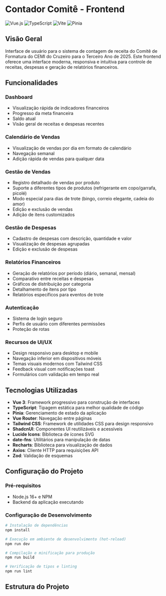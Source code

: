 # Contador Comitê - Frontend

![Vue.js](https://img.shields.io/badge/Vue.js-35495E?style=for-the-badge&logo=vue.js&logoColor=4FC08D)
![TypeScript](https://img.shields.io/badge/TypeScript-007ACC?style=for-the-badge&logo=typescript&logoColor=white)
![Vite](https://img.shields.io/badge/Vite-646CFF?style=for-the-badge&logo=vite&logoColor=white)
![Pinia](https://img.shields.io/badge/Pinia-F7D336?style=for-the-badge&logo=vue.js&logoColor=black)

## Visão Geral

Interface de usuário para o sistema de contagem de receita do Comitê de Formatura do CEMI do Cruzeiro para o Terceiro Ano de 2025. Este frontend oferece uma interface moderna, responsiva e intuitiva para controle de receitas, despesas e geração de relatórios financeiros.

## Funcionalidades

### Dashboard
- Visualização rápida de indicadores financeiros
- Progresso da meta financeira
- Saldo atual
- Visão geral de receitas e despesas recentes

### Calendário de Vendas
- Visualização de vendas por dia em formato de calendário
- Navegação semanal
- Adição rápida de vendas para qualquer data

### Gestão de Vendas
- Registro detalhado de vendas por produto
- Suporte a diferentes tipos de produtos (refrigerante em copo/garrafa, picolé)
- Modo especial para dias de trote (bingo, correio elegante, cadeia do amor)
- Edição e exclusão de vendas
- Adição de itens customizados

### Gestão de Despesas
- Cadastro de despesas com descrição, quantidade e valor
- Visualização de despesas agrupadas
- Edição e exclusão de despesas

### Relatórios Financeiros
- Geração de relatórios por período (diário, semanal, mensal)
- Comparativo entre receitas e despesas
- Gráficos de distribuição por categoria
- Detalhamento de itens por tipo
- Relatórios específicos para eventos de trote

### Autenticação
- Sistema de login seguro
- Perfis de usuário com diferentes permissões
- Proteção de rotas

### Recursos de UI/UX
- Design responsivo para desktop e mobile
- Navegação inferior em dispositivos móveis
- Temas visuais modernos com Tailwind CSS
- Feedback visual com notificações toast
- Formulários com validação em tempo real

## Tecnologias Utilizadas

- **Vue 3**: Framework progressivo para construção de interfaces
- **TypeScript**: Tipagem estática para melhor qualidade de código
- **Pinia**: Gerenciamento de estado da aplicação
- **Vue Router**: Navegação entre páginas
- **Tailwind CSS**: Framework de utilidades CSS para design responsivo
- **ShadcnUI**: Componentes UI reutilizáveis e acessíveis
- **Lucide Icons**: Biblioteca de ícones SVG
- **date-fns**: Utilitários para manipulação de datas
- **Recharts**: Biblioteca para visualização de dados
- **Axios**: Cliente HTTP para requisições API
- **Zod**: Validação de esquemas

## Configuração do Projeto

### Pré-requisitos

- Node.js 16+ e NPM
- Backend da aplicação executando

### Configuração de Desenvolvimento

```bash
# Instalação de dependências
npm install

# Execução em ambiente de desenvolvimento (hot-reload)
npm run dev

# Compilação e minificação para produção
npm run build

# Verificação de tipos e linting
npm run lint
```

## Estrutura do Projeto
